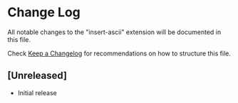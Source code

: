 # Change Log

All notable changes to the "insert-ascii" extension will be documented in this file.

Check [Keep a Changelog](http://keepachangelog.com/) for recommendations on how to structure this file.

## [Unreleased]

- Initial release